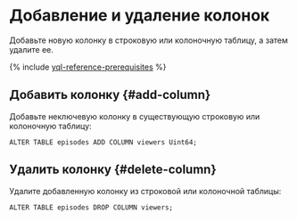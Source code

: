 # Добавление и удаление колонок

Добавьте новую колонку в строковую или колоночную таблицу, а затем удалите ее.

{% include [yql-reference-prerequisites](_includes/yql_tutorial_prerequisites.md) %}

## Добавить колонку {#add-column}

Добавьте неключевую колонку в существующую строковую или колоночную таблицу:

```yql
ALTER TABLE episodes ADD COLUMN viewers Uint64;
```

## Удалить колонку {#delete-column}

Удалите добавленную колонку из строковой или колоночной таблицы:

```yql
ALTER TABLE episodes DROP COLUMN viewers;
```

